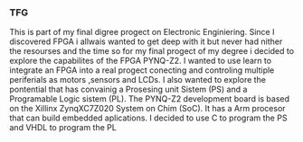 ### TFG

This is part of my final digree progect on Electronic Enginiering. Since I discovered FPGA i allwais wanted to get deep with it but never had nither the resourses and the time so for my final progect of my degree i decided to explore the capabilites of the FPGA PYNQ-Z2. 
I wanted to use learn to integrate an FPGA into a real progect conecting and controling multiple periferials as motors ,sensors and LCDs. I also wanted to explore the pontential that has convainig a Prosesing unit Sistem (PS) and a Programable Logic sistem (PL). The PYNQ-Z2 
development board is based on the Xillinx ZynqXC7Z020 System on Chim (SoC). It has a Arm procesor that can build embedded aplications. I decided to use C to program the PS and VHDL to program the PL
